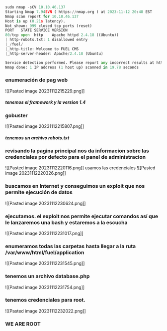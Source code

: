 ```python
sudo nmap -sCV 10.10.46.137
Starting Nmap 7.94SVN ( https://nmap.org ) at 2023-11-12 20:48 EST
Nmap scan report for 10.10.46.137
Host is up (0.21s latency).
Not shown: 999 closed tcp ports (reset)
PORT   STATE SERVICE VERSION
80/tcp open  http    Apache httpd 2.4.18 ((Ubuntu))
| http-robots.txt: 1 disallowed entry 
|_/fuel/
|_http-title: Welcome to FUEL CMS
|_http-server-header: Apache/2.4.18 (Ubuntu)

Service detection performed. Please report any incorrect results at https://nmap.org/submit/ .
Nmap done: 1 IP address (1 host up) scanned in 19.78 seconds
```

### enumeración de pag web
![[Pasted image 20231112215229.png]]
##### tenemos el framework y la version 1.4
### gobuster
![[Pasted image 20231112215807.png]]
##### tenemos un archivo robots.txt

### revisando la pagina principal nos da informacion sobre las credenciales por defecto para el panel de administracion
![[Pasted image 20231112220116.png]]
usamos las credenciales
![[Pasted image 20231112220326.png]]

### buscamos en Internet y conseguimos un exploit que nos permite ejecución de datos
![[Pasted image 20231112230624.png]]

### ejecutamos. el exploit nos permite ejecutar comandos así que le lanzaremos una bash y estaremos a la escucha
![[Pasted image 20231112231017.png]]
### enumeramos todas las carpetas hasta llegar a la ruta /var/www/html/fuel/application 
![[Pasted image 20231112231545.png]]
### tenemos un archivo database.php
![[Pasted image 20231112231754.png]]
### tenemos credenciales para root.
![[Pasted image 20231112232022.png]]

### WE ARE ROOT